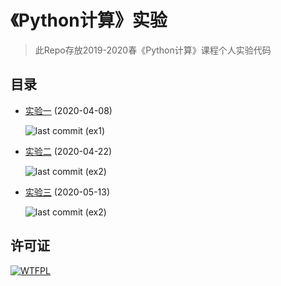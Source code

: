# 《Python计算》实验

> 此Repo存放2019-2020春《Python计算》课程个人实验代码

## 目录

- [实验一](https://github.com/ZKLlab/python-computing-experiments/tree/ex1) (2020-04-08)

  ![last commit (ex1)](https://img.shields.io/github/last-commit/ZKLlab/python-computing-experiments/ex1?style=flat-square)
  
- [实验二](https://github.com/ZKLlab/python-computing-experiments/tree/ex2) (2020-04-22)

  ![last commit (ex2)](https://img.shields.io/github/last-commit/ZKLlab/python-computing-experiments/ex2?style=flat-square)
  
- [实验三](https://github.com/ZKLlab/python-computing-experiments/tree/ex3) (2020-05-13)

  ![last commit (ex2)](https://img.shields.io/github/last-commit/ZKLlab/python-computing-experiments/ex3?style=flat-square)

## 许可证

[![WTFPL](http://www.wtfpl.net/wp-content/uploads/2012/12/wtfpl-badge-1.png)](http://www.wtfpl.net/)
